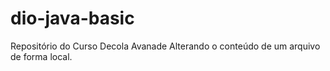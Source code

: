 # dio-java-basic
Repositório do Curso Decola Avanade
Alterando o conteúdo de um arquivo de forma local.